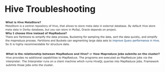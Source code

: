 # Hive Troubleshooting

![](../.gitbook/assets/Screen%20Shot%202015-11-04%20at%208.02.47%20PM.png)

![](../.gitbook/assets/Screen%20Shot%202015-11-04%20at%208.05.14%20PM.png)

